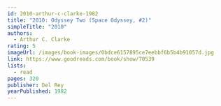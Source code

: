 ```yaml
---
id: 2010-arthur-c-clarke-1982
title: "2010: Odyssey Two (Space Odyssey, #2)"
simpleTitle: "2010"
authors:
  - Arthur C. Clarke
rating: 5
imageUrl: /images/book-images/0bdce6157895ce7eebbf6b5b4b91057d.jpg
link: https://www.goodreads.com/book/show/70539
lists:
  - read
pages: 320
publisher: Del Rey
yearPublished: 1982
---
```

